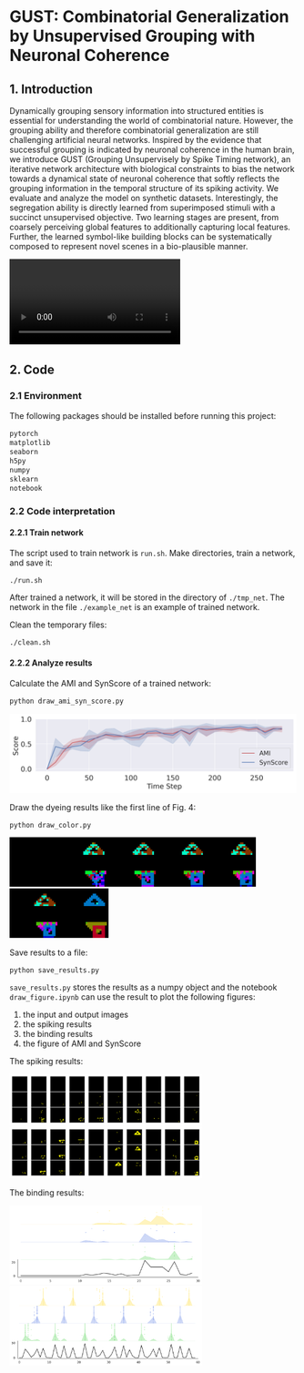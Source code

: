 
# GUST: Combinatorial Generalization by Unsupervised Grouping with Neuronal Coherence

## 1. Introduction

Dynamically grouping sensory information into structured entities is essential for understanding the world of combinatorial nature. However, the grouping ability and therefore combinatorial generalization are still challenging artificial neural networks. Inspired by the evidence that successful grouping is indicated by neuronal coherence in the human brain, we introduce GUST (Grouping Unsupervisely by Spike Timing network), an iterative network architecture with biological constraints to bias the network towards a dynamical state of neuronal coherence that softly reflects the grouping information in the temporal structure of its spiking activity. We evaluate and analyze the model on synthetic datasets. Interestingly, the segregation ability is directly learned from superimposed stimuli with a succinct unsupervised objective. Two learning stages are present, from coarsely perceiving global features to additionally capturing local features. Further, the learned symbol-like building blocks can be systematically composed to represent novel scenes in a bio-plausible manner.

<video src=".//images//spike_all.mp4"></video>

## 2. Code

### 2.1 Environment

The following packages should be installed before running this project:

```
pytorch
matplotlib
seaborn
h5py
numpy
sklearn
notebook
```

### 2.2 Code interpretation

#### 2.2.1 Train network

The script used to train network is `run.sh`. Make directories, train a network, and save it:

```
./run.sh
```

After trained a network, it will be stored in the directory of `./tmp_net`. The network in the file `./example_net` is an example of trained network.

Clean the temporary files:

```bash
./clean.sh
```

#### 2.2.2 Analyze results

Calculate the AMI and SynScore of a trained network:

```bash
python draw_ami_syn_score.py
```

![image-20221116111116244](images/image-20221116111116244.png)

Draw the dyeing results like the first line of Fig. 4:

```bash
python draw_color.py
```

<img src="images/image-20221116111128033.png" alt="image-20221116111128033" style="zoom: 33%;" /><img src="images/image-20221116111133550.png" alt="image-20221116111133550" style="zoom:33%;" /><img src="images/image-20221116111152255.png" alt="image-20221116111152255" style="zoom:33%;" /><img src="images/image-20221116111201062.png" alt="image-20221116111201062" style="zoom:33%;" /><img src="images/image-20221116111209284.png" alt="image-20221116111209284" style="zoom:33%;" /><img src="images/image-20221116111216825.png" alt="image-20221116111216825" style="zoom:33%;" /><img src="images/image-20221116111227416.png" alt="image-20221116111227416" style="zoom:33%;" />

Save results to a file:

```
python save_results.py
```

`save_results.py` stores the results as a numpy object and the notebook `draw_figure.ipynb` can use the result to plot the following figures:

1. the input and output images
2. the spiking results
3. the binding results
4. the figure of AMI and SynScore

The spiking results:

<img src="images/image-20221116111625698.png" alt="image-20221116111625698" style="zoom:33%;" />

<img src="images/image-20221116111633392.png" alt="image-20221116111633392" style="zoom:33%;" />

The binding results:

<img src="images/image-20221116111641980.png" alt="image-20221116111641980" style="zoom:33%;" />

<img src="images/image-20221116111648685.png" alt="image-20221116111648685" style="zoom:33%;" />
